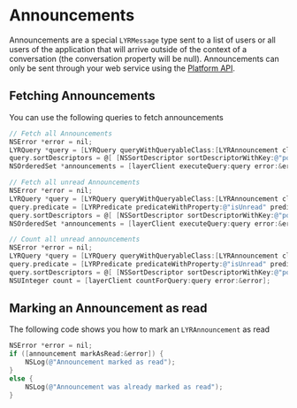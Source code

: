 # Announcements
Announcements are a special `LYRMessage` type sent to a list of users or all users of the application that will arrive outside of the context of a conversation (the conversation property will be null). Announcements can only be sent through your web service using the [Platform API](https://developer.layer.com/docs/platform).

## Fetching Announcements
You can use the following queries to fetch announcements
```objectivec
// Fetch all Announcements
NSError *error = nil;
LYRQuery *query = [LYRQuery queryWithQueryableClass:[LYRAnnouncement class]];
query.sortDescriptors = @[ [NSSortDescriptor sortDescriptorWithKey:@"position" ascending:YES] ];
NSOrderedSet *announcements = [layerClient executeQuery:query error:&error];

// Fetch all unread Announcements
NSError *error = nil;
LYRQuery *query = [LYRQuery queryWithQueryableClass:[LYRAnnouncement class]];
query.predicate = [LYRPredicate predicateWithProperty:@"isUnread" predicateOperator:LYRPredicateOperatorIsEqualTo value:@YES];
query.sortDescriptors = @[ [NSSortDescriptor sortDescriptorWithKey:@"position" ascending:YES] ];
NSOrderedSet *announcements = [layerClient executeQuery:query error:&error];

// Count all unread announcements
NSError *error = nil;
LYRQuery *query = [LYRQuery queryWithQueryableClass:[LYRAnnouncement class]];
query.predicate = [LYRPredicate predicateWithProperty:@"isUnread" predicateOperator:LYRPredicateOperatorIsEqualTo value:@YES];
query.sortDescriptors = @[ [NSSortDescriptor sortDescriptorWithKey:@"position" ascending:YES] ];
NSUInteger count = [layerClient countForQuery:query error:&error];
```

## Marking an Announcement as read
The following code shows you how to mark an `LYRAnnouncement` as read
```objectivec
NSError *error = nil;
if ([announcement markAsRead:&error]) {
    NSLog(@"Announcement marked as read");
}
else {
    NSLog(@"Announcement was already marked as read");
}
```
